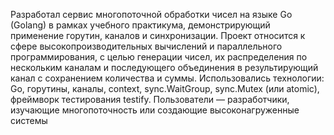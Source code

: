 Разработал сервис многопоточной обработки чисел на языке Go (Golang) в рамках учебного практикума, демонстрирующий применение горутин, каналов и синхронизации. Проект относится к сфере высокопроизводительных вычислений и параллельного программирования, с целью генерации чисел, их распределения по нескольким каналам и последующего объединения в результирующий канал с сохранением количества и суммы. Использовались технологии: Go, горутины, каналы, context, sync.WaitGroup, sync.Mutex (или atomic), фреймворк тестирования testify. Пользователи — разработчики, изучающие многопоточность или создающие высоконагруженные системы
